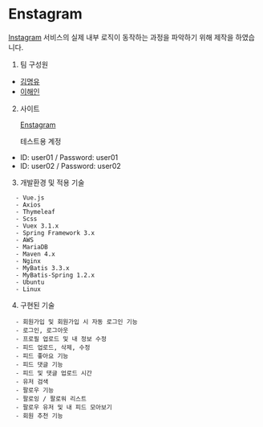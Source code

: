 # Enstagram

[Instagram](https://www.instagram.com/) 서비스의 실제 내부 로직이 동작하는 과정을 파악하기 위해 제작을 하였습니다.

1. 팀 구성원
- [김명유](http://github.com/atheimuz)
- [이해인](http://github.com/dlgodls)

2. 사이트

   [Enstagram](http://enstagram.kr/)

   테스트용 계정

- ID: user01 / Password: user01
- ID: user02 / Password: user02


3. 개발환경 및 적용 기술
```
  - Vue.js 
  - Axios
  - Thymeleaf
  - Scss
  - Vuex 3.1.x
  - Spring Framework 3.x
  - AWS
  - MariaDB
  - Maven 4.x
  - Nginx
  - MyBatis 3.3.x
  - MyBatis-Spring 1.2.x
  - Ubuntu
  - Linux
```
4. 구현된 기술
```
  - 회원가입 및 회원가입 시 자동 로그인 기능
  - 로그인, 로그아웃
  - 프로필 업로드 및 내 정보 수정
  - 피드 업로드, 삭제, 수정
  - 피드 좋아요 기능
  - 피드 댓글 기능
  - 피드 및 댓글 업로드 시간
  - 유저 검색
  - 팔로우 기능
  - 팔로잉 / 팔로워 리스트
  - 팔로우 유저 및 내 피드 모아보기
  - 회원 추천 기능
```  
